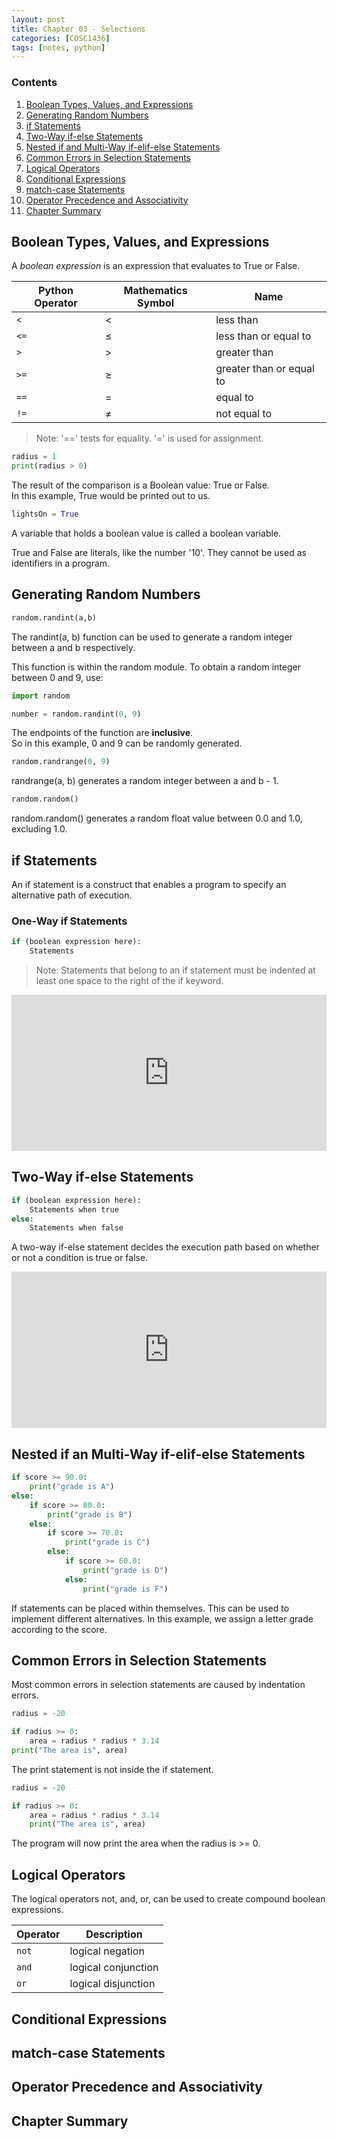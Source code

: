 ```yaml
---
layout: post
title: Chapter 03 - Selections
categories: [COSC1436]
tags: [notes, python]
---
```


### Contents

1. [Boolean Types, Values, and Expressions](#boolean-types-values-and-expressions)
2. [Generating Random Numbers](#generating-random-numbers)
3. [if Statements](#if-statements)
4. [Two-Way if-else Statements](#two-way-if-else-statements)
5. [Nested if and Multi-Way if-elif-else Statements](#nested-if-an-multi-way-if-elif-else-statements)
6. [Common Errors in Selection Statements](#common-errors-in-selection-statements)
7. [Logical Operators](#logical-operators)
8. [Conditional Expressions](#conditional-expressions)
9. [match-case Statements](#match-case-statements)
10. [Operator Precedence and Associativity](#operator-precedence-and-associativity)
11. [Chapter Summary](#chapter-summary)

## Boolean Types, Values, and Expressions
A *boolean expression* is an expression that evaluates to <span class="code green">True</span> or <span class="code red">False</span>.

| Python Operator | Mathematics Symbol | Name                  |
|-----------------|--------------------|-----------------------|
| `<`             | <                  | less than             |
| `<=`            | ≤                  | less than or equal to |
| `>`             | >                  | greater than          |
| `>=`            | ≥                  | greater than or equal to |
| `==`            | =                  | equal to              |
| `!=`            | ≠                  | not equal to          |

> <span class="code">Note: '==' tests for equality.  '=' is used for assignment.</span>
```python
radius = 1
print(radius > 0)
```
The result of the comparison is a <span class="code blue">Boolean value</span>: <span class="code green">True</span> or <span class="code red">False</span>.  
In this example, <span class="code green">True</span> would be printed out to us.
```python
lightsOn = True
```
A variable that holds a boolean value is called a <span class="code blue">boolean variable</span>.  

True and False are literals, like the number '10'. They cannot be used as identifiers in a program.

## Generating Random Numbers
```python
random.randint(a,b)
```
The <span class="code">randint(a, b)</span> function can be used to generate a random integer <span class="code blue">between</span> <span class="code">a</span> and <span class="code">b</span> respectively. 

This function is within the <span class="code">random</span> module. To obtain a random integer between 0 and 9, use:
```python
import random

number = random.randint(0, 9)
```

The endpoints of the function are **inclusive**.  
So in this example, 0 and 9 can be randomly generated.

```python
random.randrange(0, 9)
```
<span class="code blue">randrange(a, b)</span> generates a random integer between <span class="code blue">a</span> and <span class="code blue">b - 1</span>. 

```python
random.random()
```
<span class="code blue">random.random()</span> generates a random <span class="code green">float</span> value between 0.0 and 1.0, <span class="code red">excluding</span> 1.0.


## if Statements
An if statement is a construct that enables a program to specify an alternative path of execution.

### One-Way if Statements
```python
if (boolean expression here):
    Statements
```
><span class="code">Note: Statements that belong to an if statement must be indented at least one space to the right of the <span class="code blue">if</span> keyword.</span>

<iframe style="border:none" width=100% height="250" src="https://whimsical.com/embed/KdKynsHayUDcGjsVvKwu3D"></iframe>


## Two-Way if-else Statements
```python
if (boolean expression here):
    Statements when true
else:
    Statements when false
```
A two-way <span class="code blue">if-else</span> statement decides the execution path based on whether or not a condition is true or false.

<iframe style="border:none" width=100% height="250" src="https://whimsical.com/embed/BM3DA1wL1j763nCsWYoEfL"></iframe>


## Nested if an Multi-Way if-elif-else Statements
```python
if score >= 90.0:
    print("grade is A")
else:
    if score >= 80.0:
        print("grade is B")
    else:
        if score >= 70.0:
            print("grade is C")
        else:
            if score >= 60.0:
                print("grade is D")
            else:
                print("grade is F")
```

If statements can be placed within themselves. This can be used to implement different alternatives. In this example, we assign a letter grade according to the score.

## Common Errors in Selection Statements
Most common errors in selection statements are caused by indentation errors.
```python
radius = -20

if radius >= 0:
    area = radius * radius * 3.14
print("The area is", area)
```
<span class="code red">The print statement is not inside the if statement.</span>

```python
radius = -20

if radius >= 0:
    area = radius * radius * 3.14
    print("The area is", area)
```
<span class="code green">The program will now print the area when the radius is >= 0.</span>

## Logical Operators
The logical operators <span class="code blue">not, and, or,</span> can be used to create compound boolean expressions.

| Operator | Description          |
|----------|----------------------|
| `not`    | logical negation     |
| `and`    | logical conjunction  |
| `or`     | logical disjunction  |

## Conditional Expressions




## match-case Statements


## Operator Precedence and Associativity


## Chapter Summary








